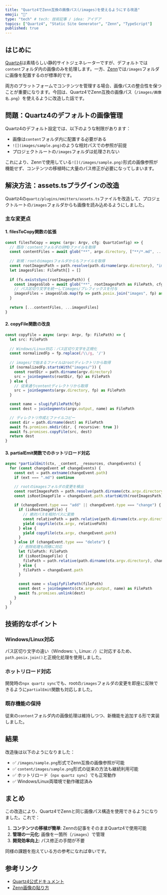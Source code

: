 ```yaml
---
title: "Quartz4でZenn互換の画像パス(/images)を使えるようにする改造"
emoji: "🔧"
type: "tech" # tech: 技術記事 / idea: アイデア
topics: ["Quartz4", "Static Site Generator", "Zenn", "TypeScript"]
published: true
---
```


## はじめに

[Quartz4](https://quartz.jzhao.xyz/)は素晴らしい静的サイトジェネレーターですが、デフォルトでは`content`フォルダ内の画像のみを処理します。一方、[Zenn](https://zenn.dev/)では`/images`フォルダに画像を配置するのが標準的です。

両方のプラットフォームでコンテンツを管理する場合、画像パスの整合性を保つことが重要になります。今回は、Quartz4でZenn互換の画像パス（`/images/画像名.png`）を使えるように改造した話です。

## 問題：Quartz4のデフォルトの画像管理

Quartz4のデフォルト設定では、以下のような制限があります：

- 画像は`content`フォルダ内に配置する必要がある
- `![](images/sample.png)`のような相対パスでの参照が前提
- プロジェクトルートの`/images`フォルダは処理されない

これにより、Zennで使用している`![](/images/sample.png)`形式の画像参照が機能せず、コンテンツの移植時に大量のパス修正が必要になってしまいます。

## 解決方法：assets.tsプラグインの改造

Quartz4の`quartz/plugins/emitters/assets.ts`ファイルを改造して、プロジェクトルートの`/images`フォルダからも画像を読み込めるようにしました。

### 主な変更点

#### 1. filesToCopy関数の拡張

```typescript
const filesToCopy = async (argv: Argv, cfg: QuartzConfig) => {
  // 既存：contentフォルダの非MDファイルを取得
  const contentFiles = await glob("**", argv.directory, ["**/*.md", ...cfg.configuration.ignorePatterns])
  
  // 新規：rootのimagesフォルダからもファイルを取得
  const rootImagesPath = path.resolve(path.dirname(argv.directory), "images")
  let imagesFiles: FilePath[] = []
  
  if (fs.existsSync(rootImagesPath)) {
    const imagesGlob = await glob("**", rootImagesPath as FilePath, cfg.configuration.ignorePatterns)
    // パス区切り文字を統一してimages/プレフィックスを付与
    imagesFiles = imagesGlob.map(fp => path.posix.join("images", fp) as FilePath)
  }
  
  return [...contentFiles, ...imagesFiles]
}
```

#### 2. copyFile関数の改良

```typescript
const copyFile = async (argv: Argv, fp: FilePath) => {
  let src: FilePath
  
  // Windows/Linux対応：パス区切り文字を正規化
  const normalizedFp = fp.replace(/\\/g, '/')
  
  // images/で始まるファイルはrootディレクトリから取得
  if (normalizedFp.startsWith("images/")) {
    const rootDir = path.dirname(argv.directory)
    src = joinSegments(rootDir, fp) as FilePath
  } else {
    // 従来通りcontentディレクトリから取得
    src = joinSegments(argv.directory, fp) as FilePath
  }

  const name = slugifyFilePath(fp)
  const dest = joinSegments(argv.output, name) as FilePath

  // ディレクトリ作成とファイルコピー
  const dir = path.dirname(dest) as FilePath
  await fs.promises.mkdir(dir, { recursive: true })
  await fs.promises.copyFile(src, dest)
  return dest
}
```

#### 3. partialEmit関数でのホットリロード対応

```typescript
async *partialEmit(ctx, _content, _resources, changeEvents) {
  for (const changeEvent of changeEvents) {
    const ext = path.extname(changeEvent.path)
    if (ext === ".md") continue

    // rootのimagesフォルダの変更を検出
    const rootImagesPath = path.resolve(path.dirname(ctx.argv.directory), "images")
    const isRootImageFile = changeEvent.path.startsWith(rootImagesPath)
    
    if (changeEvent.type === "add" || changeEvent.type === "change") {
      if (isRootImageFile) {
        // 絶対パスを相対パスに変換
        const relativePath = path.relative(path.dirname(ctx.argv.directory), changeEvent.path) as FilePath
        yield copyFile(ctx.argv, relativePath)
      } else {
        yield copyFile(ctx.argv, changeEvent.path)
      }
    } else if (changeEvent.type === "delete") {
      // 削除処理も同様に対応
      let filePath: FilePath
      if (isRootImageFile) {
        filePath = path.relative(path.dirname(ctx.argv.directory), changeEvent.path) as FilePath
      } else {
        filePath = changeEvent.path
      }
      
      const name = slugifyFilePath(filePath)
      const dest = joinSegments(ctx.argv.output, name) as FilePath
      await fs.promises.unlink(dest)
    }
  }
}
```

## 技術的なポイント

### Windows/Linux対応
パス区切り文字の違い（Windows: `\`, Linux: `/`）に対応するため、`path.posix.join()`と正規化処理を使用しました。

### ホットリロード対応
開発時の`npx quartz sync`でも、rootの`/images`フォルダの変更を即座に反映できるように`partialEmit`関数も対応しました。

### 既存機能の保持
従来の`content`フォルダ内の画像処理は維持しつつ、新機能を追加する形で実装しました。

## 結果

改造後は以下のようになりました：

- ✅ `/images/sample.png`形式でZenn互換の画像参照が可能
- ✅ `content/images/sample.png`形式の従来の方法も継続利用可能
- ✅ ホットリロード（`npx quartz sync`）でも正常動作
- ✅ Windows/Linux両環境で動作確認済み

## まとめ

この改造により、Quartz4でZennと同じ画像パス構造を使用できるようになりました。これで：

1. **コンテンツの移植が簡単**: Zennの記事をそのままQuartz4で使用可能
2. **管理の一元化**: 画像を一箇所（`/images`）で管理
3. **開発効率向上**: パス修正の手間が不要

同様の課題を抱えている方の参考になれば幸いです。

## 参考リンク

- [Quartz4公式ドキュメント](https://quartz.jzhao.xyz/)
- [Zenn画像の貼り方](https://zenn.dev/zenn/articles/deploy-github-images)
